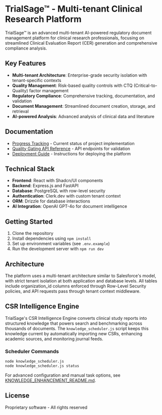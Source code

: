 # TrialSage™ - Multi-tenant Clinical Research Platform

TrialSage™ is an advanced multi-tenant AI-powered regulatory document management platform for clinical research professionals, focusing on streamlined Clinical Evaluation Report (CER) generation and comprehensive compliance analysis.

## Key Features

- **Multi-tenant Architecture**: Enterprise-grade security isolation with tenant-specific contexts
- **Quality Management**: Risk-based quality controls with CTQ (Critical-to-Quality) factor management
- **Regulatory Compliance**: Comprehensive tracking, documentation, and validation
- **Document Management**: Streamlined document creation, storage, and retrieval
- **AI-powered Analysis**: Advanced analysis of clinical data and literature

## Documentation

- [Progress Tracking](./PROGRESS.md) - Current status of project implementation
- [Quality Gating API Reference](./docs/quality-gating-api-reference.md) - API endpoints for validation
- [Deployment Guide](./DEPLOYMENT.md) - Instructions for deploying the platform

## Technical Stack

- **Frontend**: React with Shadcn/UI components
- **Backend**: Express.js and FastAPI
- **Database**: PostgreSQL with row-level security
- **Authentication**: Clerk.dev with custom tenant context
- **ORM**: Drizzle for database interactions
- **AI Integration**: OpenAI GPT-4o for document intelligence

## Getting Started

1. Clone the repository
2. Install dependencies using `npm install`
3. Set up environment variables (see `.env.example`)
4. Run the development server with `npm run dev`

## Architecture

The platform uses a multi-tenant architecture similar to Salesforce's model, with strict tenant isolation at both application and database levels. All tables include organization_id columns enforced through Row-Level Security policies, and API requests pass through tenant context middleware.

## CSR Intelligence Engine

TrialSage's CSR Intelligence Engine converts clinical study reports into structured knowledge that powers search and benchmarking across thousands of documents. The `knowledge_scheduler.js` script keeps this knowledge current by automatically importing new CSRs, enhancing academic sources, and monitoring journal feeds.

### Scheduler Commands

```bash
node knowledge_scheduler.js
node knowledge_scheduler.js status
```

For advanced configuration and manual task options, see [KNOWLEDGE_ENHANCEMENT_README.md](./KNOWLEDGE_ENHANCEMENT_README.md).

## License

Proprietary software - All rights reserved